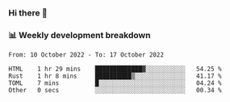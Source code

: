 ### Hi there 👋

### 📊 Weekly development breakdown
<!--START_SECTION:waka-->

```text
From: 10 October 2022 - To: 17 October 2022

HTML    1 hr 29 mins    █████████████▓░░░░░░░░░░░   54.25 %
Rust    1 hr 8 mins     ██████████▒░░░░░░░░░░░░░░   41.17 %
TOML    7 mins          █░░░░░░░░░░░░░░░░░░░░░░░░   04.24 %
Other   0 secs          ░░░░░░░░░░░░░░░░░░░░░░░░░   00.34 %
```

<!--END_SECTION:waka-->
